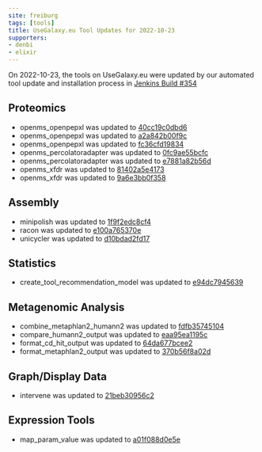 ```yaml
---
site: freiburg
tags: [tools]
title: UseGalaxy.eu Tool Updates for 2022-10-23
supporters:
- denbi
- elixir
---
```


On 2022-10-23, the tools on UseGalaxy.eu were updated by our automated tool update and installation process in [Jenkins Build #354](https://build.galaxyproject.eu/job/usegalaxy-eu/job/install-tools/#354/)


## Proteomics

- openms_openpepxl was updated to [40cc19c0dbd6](https://toolshed.g2.bx.psu.edu/view/galaxyp/openms_openpepxl/40cc19c0dbd6)
- openms_openpepxl was updated to [a2a842b00f9c](https://toolshed.g2.bx.psu.edu/view/galaxyp/openms_openpepxl/a2a842b00f9c)
- openms_openpepxl was updated to [fc36cfd19834](https://toolshed.g2.bx.psu.edu/view/galaxyp/openms_openpepxl/fc36cfd19834)
- openms_percolatoradapter was updated to [0fc9ae55bcfc](https://toolshed.g2.bx.psu.edu/view/galaxyp/openms_percolatoradapter/0fc9ae55bcfc)
- openms_percolatoradapter was updated to [e7881a82b56d](https://toolshed.g2.bx.psu.edu/view/galaxyp/openms_percolatoradapter/e7881a82b56d)
- openms_xfdr was updated to [81402a5e4173](https://toolshed.g2.bx.psu.edu/view/galaxyp/openms_xfdr/81402a5e4173)
- openms_xfdr was updated to [9a6e3bb0f358](https://toolshed.g2.bx.psu.edu/view/galaxyp/openms_xfdr/9a6e3bb0f358)

## Assembly

- minipolish was updated to [1f9f2edc8cf4](https://toolshed.g2.bx.psu.edu/view/bgruening/minipolish/1f9f2edc8cf4)
- racon was updated to [e100a765370e](https://toolshed.g2.bx.psu.edu/view/bgruening/racon/e100a765370e)
- unicycler was updated to [d10bdad2fd17](https://toolshed.g2.bx.psu.edu/view/iuc/unicycler/d10bdad2fd17)

## Statistics

- create_tool_recommendation_model was updated to [e94dc7945639](https://toolshed.g2.bx.psu.edu/view/bgruening/create_tool_recommendation_model/e94dc7945639)

## Metagenomic Analysis

- combine_metaphlan2_humann2 was updated to [fdfb35745104](https://toolshed.g2.bx.psu.edu/view/bebatut/combine_metaphlan2_humann2/fdfb35745104)
- compare_humann2_output was updated to [eaa95ea1195c](https://toolshed.g2.bx.psu.edu/view/bebatut/compare_humann2_output/eaa95ea1195c)
- format_cd_hit_output was updated to [64da677bcee2](https://toolshed.g2.bx.psu.edu/view/bebatut/format_cd_hit_output/64da677bcee2)
- format_metaphlan2_output was updated to [370b56f8a02d](https://toolshed.g2.bx.psu.edu/view/bebatut/format_metaphlan2_output/370b56f8a02d)

## Graph/Display Data

- intervene was updated to [21beb30956c2](https://toolshed.g2.bx.psu.edu/view/iuc/intervene/21beb30956c2)

## Expression Tools

- map_param_value was updated to [a01f088d0e5e](https://toolshed.g2.bx.psu.edu/view/iuc/map_param_value/a01f088d0e5e)

